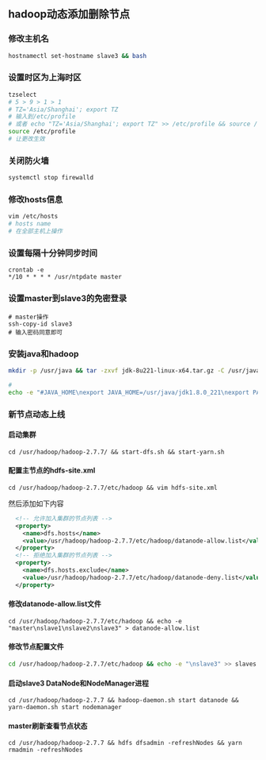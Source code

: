 ## hadoop动态添加删除节点

### 修改主机名

```sh
hostnamectl set-hostname slave3 && bash
```

### 设置时区为上海时区

```sh
tzselect
# 5 > 9 > 1 > 1
# TZ='Asia/Shanghai'; export TZ
# 输入到/etc/profile
# 或者 echo "TZ='Asia/Shanghai'; export TZ" >> /etc/profile && source /etc/profile)
source /etc/profile
# 让更改生效
```

### 关闭防火墙

```sh
systemctl stop firewalld 
```

### 修改hosts信息

```sh
vim /etc/hosts
# hosts name
# 在全部主机上操作
```



### 设置每隔十分钟同步时间

```shell
crontab -e
*/10 * * * * /usr/ntpdate master
```



### 设置master到slave3的免密登录

```shell
# master操作
ssh-copy-id slave3
# 输入密码同意即可
```



### 安装java和hadoop

```sh
mkdir -p /usr/java && tar -zxvf jdk-8u221-linux-x64.tar.gz -C /usr/java && mkdir -p /usr/hadoop && tar hadoop-2.7.7.tar.gz -zxvf -C /usr/hadoop

#
echo -e "#JAVA_HOME\nexport JAVA_HOME=/usr/java/jdk1.8.0_221\nexport PATH=\$PATH:\$JAVA_HOME/bin\n#HADOOP_HOME\nexport HADOOP_HOME=/usr/hadoop/hadoop-2.7.7\nexport PATH=\$PATH:\$HADOOP_HOME/bin\nexport PATH=\$PATH:\$HADOOP_HOME/sbin" >> /etc/profile && source /etc/profile
```



### 新节点动态上线

#### 启动集群

```shell
cd /usr/hadoop/hadoop-2.7.7/ && start-dfs.sh && start-yarn.sh
```

#### 配置主节点的hdfs-site.xml

```shell
cd /usr/hadoop/hadoop-2.7.7/etc/hadoop && vim hdfs-site.xml
```

然后添加如下内容

```xml
  <!-- 允许加入集群的节点列表 -->
  <property>
    <name>dfs.hosts</name>
    <value>/usr/hadoop/hadoop-2.7.7/etc/hadoop/datanode-allow.list</value>
  </property>
  <!-- 拒绝加入集群的节点列表 -->
  <property>
    <name>dfs.hosts.exclude</name>
    <value>/usr/hadoop/hadoop-2.7.7/etc/hadoop/datanode-deny.list</value>
  </property>
```

#### 修改datanode-allow.list文件

```shell
cd /usr/hadoop/hadoop-2.7.7/etc/hadoop && echo -e "master\nslave1\nslave2\nslave3" > datanode-allow.list
```

#### 修改节点配置文件

```sh
cd /usr/hadoop/hadoop-2.7.7/etc/hadoop && echo -e "\nslave3" >> slaves 
```



#### 启动slave3 DataNode和NodeManager进程

```shell
cd /usr/hadoop/hadoop-2.7.7 && hadoop-daemon.sh start datanode && yarn-daemon.sh start nodemanager
```



#### master刷新查看节点状态

````shell
cd /usr/hadoop/hadoop-2.7.7 && hdfs dfsadmin -refreshNodes && yarn rmadmin -refreshNodes
````

